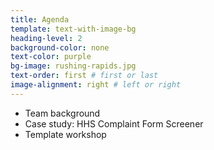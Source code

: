 ```yaml
---
title: Agenda
template: text-with-image-bg
heading-level: 2
background-color: none
text-color: purple
bg-image: rushing-rapids.jpg
text-order: first # first or last
image-alignment: right # left or right
---
```


- Team background
- Case study: HHS Complaint Form Screener
- Template workshop